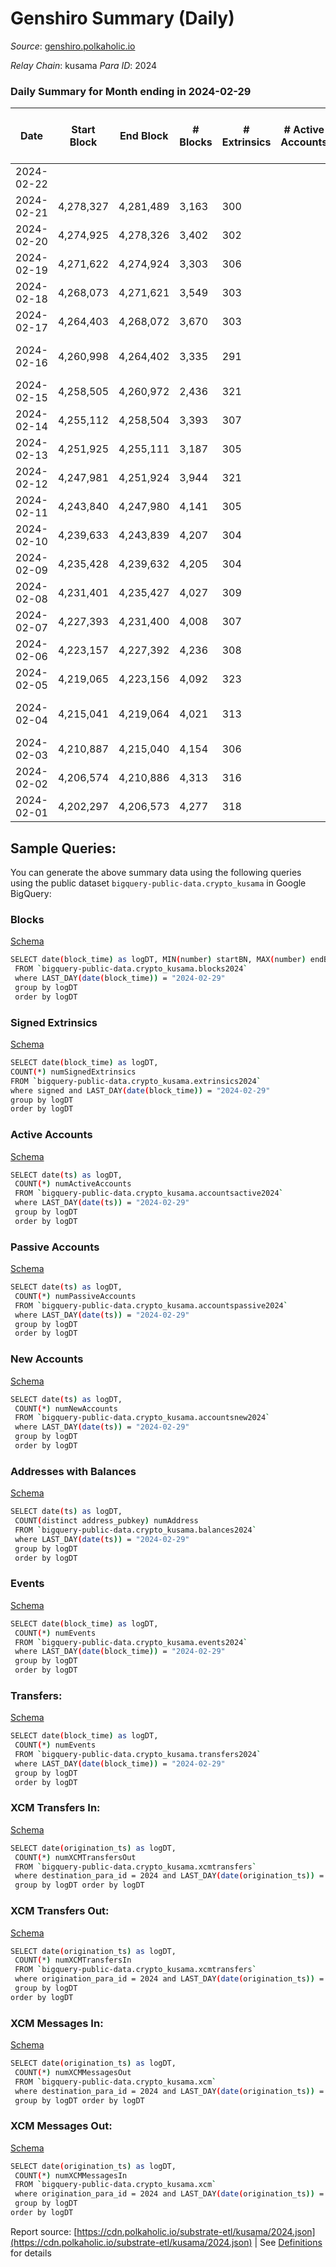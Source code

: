 # Genshiro Summary (Daily)

_Source_: [genshiro.polkaholic.io](https://genshiro.polkaholic.io)

*Relay Chain*: kusama
*Para ID*: 2024



### Daily Summary for Month ending in 2024-02-29


| Date    | Start Block | End Block | # Blocks | # Extrinsics | # Active Accounts | # Passive Accounts | # New Accounts | # Addresses | # Events  | # Transfers ($USD) | # XCM Transfers In ($USD) | # XCM Transfers Out ($USD) | # XCM In | # XCM Out | Issues |
|---------|-------------|-----------|----------|--------------|-------------------|--------------------|----------------|-------------|-----------|--------------------|---------------------------|----------------------------|----------|-----------|--------|
| 2024-02-22 |  |  |  |  |  |  |  |  |  |   |   |   |  |  |  |
| 2024-02-21 | 4,278,327 | 4,281,489 | 3,163 | 300 |  |  |  |  | 86,836 |   |   |   |  |  |  |
| 2024-02-20 | 4,274,925 | 4,278,326 | 3,402 | 302 |  |  |  |  | 92,869 |   |   |   |  |  |  |
| 2024-02-19 | 4,271,622 | 4,274,924 | 3,303 | 306 |  |  |  |  | 96,387 |   |   |   |  |  |  |
| 2024-02-18 | 4,268,073 | 4,271,621 | 3,549 | 303 |  |  |  |  | 100,597 |   |   |   |  |  |  |
| 2024-02-17 | 4,264,403 | 4,268,072 | 3,670 | 303 |  |  |  |  | 103,625 |   |   |   |  |  |  |
| 2024-02-16 | 4,260,998 | 4,264,402 | 3,335 | 291 |  |  |  |  | 100,427 |   |   |   |  |  | 70 missing (2.06%) |
| 2024-02-15 | 4,258,505 | 4,260,972 | 2,436 | 321 |  |  |  |  | 74,725 |   |   |   |  |  |  |
| 2024-02-14 | 4,255,112 | 4,258,504 | 3,393 | 307 |  |  |  |  | 88,082 |   |   |   |  |  |  |
| 2024-02-13 | 4,251,925 | 4,255,111 | 3,187 | 305 |  |  |  |  | 98,157 |   |   |   |  |  |  |
| 2024-02-12 | 4,247,981 | 4,251,924 | 3,944 | 321 |  |  |  |  | 115,847 |   |   |   |  |  |  |
| 2024-02-11 | 4,243,840 | 4,247,980 | 4,141 | 305 |  |  |  |  | 118,484 |   |   |   |  |  |  |
| 2024-02-10 | 4,239,633 | 4,243,839 | 4,207 | 304 |  |  |  |  | 116,106 |   |   |   |  |  |  |
| 2024-02-09 | 4,235,428 | 4,239,632 | 4,205 | 304 |  |  |  |  | 120,702 |   |   |   |  |  |  |
| 2024-02-08 | 4,231,401 | 4,235,427 | 4,027 | 309 |  |  |  |  | 115,275 |   |   |   |  |  |  |
| 2024-02-07 | 4,227,393 | 4,231,400 | 4,008 | 307 |  |  |  |  | 106,314 |   |   |   |  |  |  |
| 2024-02-06 | 4,223,157 | 4,227,392 | 4,236 | 308 |  |  |  |  | 127,719 |   |   |   |  |  |  |
| 2024-02-05 | 4,219,065 | 4,223,156 | 4,092 | 323 |  |  |  |  | 112,459 |   |   |   |  |  |  |
| 2024-02-04 | 4,215,041 | 4,219,064 | 4,021 | 313 |  |  |  |  | 115,456 |   |   |   |  |  | 3 missing (0.07%) |
| 2024-02-03 | 4,210,887 | 4,215,040 | 4,154 | 306 |  |  |  |  | 119,368 |   |   |   |  |  |  |
| 2024-02-02 | 4,206,574 | 4,210,886 | 4,313 | 316 |  |  |  |  | 122,825 |   |   |   |  |  |  |
| 2024-02-01 | 4,202,297 | 4,206,573 | 4,277 | 318 |  |  |  |  | 130,631 |   |   |   |  |  |  |

## Sample Queries:
You can generate the above summary data using the following queries using the public dataset `bigquery-public-data.crypto_kusama` in Google BigQuery:


### Blocks 

[Schema](https://github.com/colorfulnotion/substrate-etl/blob/main/schema/blocks.json)

```bash
SELECT date(block_time) as logDT, MIN(number) startBN, MAX(number) endBN, COUNT(*) numBlocks 
 FROM `bigquery-public-data.crypto_kusama.blocks2024`  
 where LAST_DAY(date(block_time)) = "2024-02-29" 
 group by logDT 
 order by logDT
```

### Signed Extrinsics 

[Schema](https://github.com/colorfulnotion/substrate-etl/blob/main/schema/extrinsics.json)

```bash
SELECT date(block_time) as logDT, 
COUNT(*) numSignedExtrinsics 
FROM `bigquery-public-data.crypto_kusama.extrinsics2024`  
where signed and LAST_DAY(date(block_time)) = "2024-02-29" 
group by logDT 
order by logDT
```

### Active Accounts 

[Schema](https://github.com/colorfulnotion/substrate-etl/blob/main/schema/accountsactive.json)

```bash
SELECT date(ts) as logDT, 
 COUNT(*) numActiveAccounts 
 FROM `bigquery-public-data.crypto_kusama.accountsactive2024` 
 where LAST_DAY(date(ts)) = "2024-02-29" 
 group by logDT 
 order by logDT
```

### Passive Accounts 

[Schema](https://github.com/colorfulnotion/substrate-etl/blob/main/schema/accountspassive.json)

```bash
SELECT date(ts) as logDT, 
 COUNT(*) numPassiveAccounts 
 FROM `bigquery-public-data.crypto_kusama.accountspassive2024` 
 where LAST_DAY(date(ts)) = "2024-02-29" 
 group by logDT 
 order by logDT
```

### New Accounts 

[Schema](https://github.com/colorfulnotion/substrate-etl/blob/main/schema/accountsnew.json)

```bash
SELECT date(ts) as logDT, 
 COUNT(*) numNewAccounts 
 FROM `bigquery-public-data.crypto_kusama.accountsnew2024` 
 where LAST_DAY(date(ts)) = "2024-02-29" 
 group by logDT
 order by logDT
```

### Addresses with Balances 

[Schema](https://github.com/colorfulnotion/substrate-etl/blob/main/schema/balances.json)

```bash
SELECT date(ts) as logDT,
 COUNT(distinct address_pubkey) numAddress 
 FROM `bigquery-public-data.crypto_kusama.balances2024` 
 where LAST_DAY(date(ts)) = "2024-02-29" 
 group by logDT 
 order by logDT
```

### Events 

[Schema](https://github.com/colorfulnotion/substrate-etl/blob/main/schema/events.json)

```bash
SELECT date(block_time) as logDT, 
 COUNT(*) numEvents 
 FROM `bigquery-public-data.crypto_kusama.events2024` 
 where LAST_DAY(date(block_time)) = "2024-02-29" 
 group by logDT 
 order by logDT
```

### Transfers:

[Schema](https://github.com/colorfulnotion/substrate-etl/blob/main/schema/transfers.json)

```bash
SELECT date(block_time) as logDT, 
 COUNT(*) numEvents 
 FROM `bigquery-public-data.crypto_kusama.transfers2024` 
 where LAST_DAY(date(block_time)) = "2024-02-29" 
 group by logDT 
 order by logDT
```

### XCM Transfers In: 

[Schema](https://github.com/colorfulnotion/substrate-etl/blob/main/schema/xcmtransfers.json)

```bash
SELECT date(origination_ts) as logDT, 
 COUNT(*) numXCMTransfersOut 
 FROM `bigquery-public-data.crypto_kusama.xcmtransfers` 
 where destination_para_id = 2024 and LAST_DAY(date(origination_ts)) = "2024-02-29" 
 group by logDT order by logDT
```

### XCM Transfers Out: 

[Schema](https://github.com/colorfulnotion/substrate-etl/blob/main/schema/xcmtransfers.json)

```bash
SELECT date(origination_ts) as logDT, 
 COUNT(*) numXCMTransfersIn 
 FROM `bigquery-public-data.crypto_kusama.xcmtransfers` 
 where origination_para_id = 2024 and LAST_DAY(date(origination_ts)) = "2024-02-29" 
 group by logDT 
order by logDT
```

### XCM Messages In: 

[Schema](https://github.com/colorfulnotion/substrate-etl/blob/main/schema/xcm.json)

```bash
SELECT date(origination_ts) as logDT, 
 COUNT(*) numXCMMessagesOut 
 FROM `bigquery-public-data.crypto_kusama.xcm` 
 where destination_para_id = 2024 and LAST_DAY(date(origination_ts)) = "2024-02-29" 
 group by logDT order by logDT
```

### XCM Messages Out: 

[Schema](https://github.com/colorfulnotion/substrate-etl/blob/main/schema/xcm.json)

```bash
SELECT date(origination_ts) as logDT, 
 COUNT(*) numXCMMessagesIn 
 FROM `bigquery-public-data.crypto_kusama.xcm` 
 where origination_para_id = 2024 and LAST_DAY(date(origination_ts)) = "2024-02-29" 
 group by logDT 
order by logDT
```


Report source: [https://cdn.polkaholic.io/substrate-etl/kusama/2024.json](https://cdn.polkaholic.io/substrate-etl/kusama/2024.json) | See [Definitions](/DEFINITIONS.md) for details
